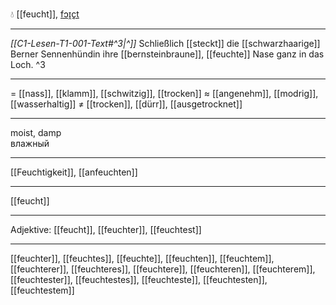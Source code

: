 💧 [[feucht]], [fɔɪ̯çt](https://youglish.com/pronounce/feucht/german)

---
*[[C1-Lesen-T1-001-Text#^3|^]]* Schließlich [[steckt]] die [[schwarzhaarige]] Berner Sennenhündin ihre [[bernsteinbraune]], [[feuchte]] Nase ganz in das Loch. ^3


---
= [[nass]], [[klamm]], [[schwitzig]], [[trocken]]
≈ [[angenehm]], [[modrig]], [[wasserhaltig]]
≠ [[trocken]], [[dürr]], [[ausgetrocknet]]

---
moist, damp  
влажный

---
[[Feuchtigkeit]], [[anfeuchten]]

---
[[feucht]]


---
Adjektive: [[feucht]], [[feuchter]], [[feuchtest]]

---
[[feuchter]], [[feuchtes]], [[feuchte]], [[feuchten]], [[feuchtem]], [[feuchterer]], [[feuchteres]], [[feuchtere]], [[feuchteren]], [[feuchterem]], [[feuchtester]], [[feuchtestes]], [[feuchteste]], [[feuchtesten]], [[feuchtestem]]